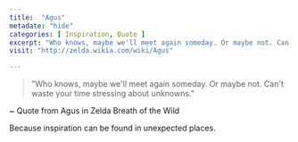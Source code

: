 ```yaml
---
title:  "Agus"
metadate: "hide"
categories: [ Inspiration, Quote ]
excerpt: "Who knows, maybe we'll meet again someday. Or maybe not. Can't waste your time stressing about unknowns."
visit: "http://zelda.wikia.com/wiki/Agus"

---
```


>"Who knows, maybe we'll meet again someday. Or maybe not. Can't waste your time stressing about unknowns."

~ Quote from Agus in Zelda Breath of the Wild

Because inspiration can be found in unexpected places. 

